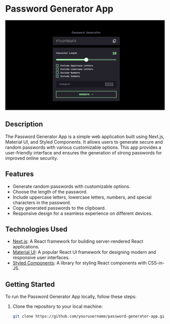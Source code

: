 # Password Generator App

![Password Generator App](./screenshot.png)

## Description

The Password Generator App is a simple web application built using Next.js, Material UI, and Styled Components. It allows users to generate secure and random passwords with various customizable options. This app provides a user-friendly interface and ensures the generation of strong passwords for improved online security.

## Features

- Generate random passwords with customizable options.
- Choose the length of the password.
- Include uppercase letters, lowercase letters, numbers, and special characters in the password.
- Copy generated passwords to the clipboard.
- Responsive design for a seamless experience on different devices.

## Technologies Used

- [Next.js](https://nextjs.org/): A React framework for building server-rendered React applications.
- [Material UI](https://material-ui.com/): A popular React UI framework for designing modern and responsive user interfaces.
- [Styled Components](https://styled-components.com/): A library for styling React components with CSS-in-JS.

## Getting Started

To run the Password Generator App locally, follow these steps:

1. Clone the repository to your local machine:

   ```bash
   git clone https://github.com/yourusername/password-generator-app.git
